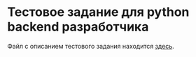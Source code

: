 # Тестовое задание для python backend разработчика

Файл с описанием тестового задания находится [здесь](https://drive.google.com/file/d/1-_ULWKlAZ2utvLuVP2ZDJdzHIZOxHQ5A/view?usp=sharing).
